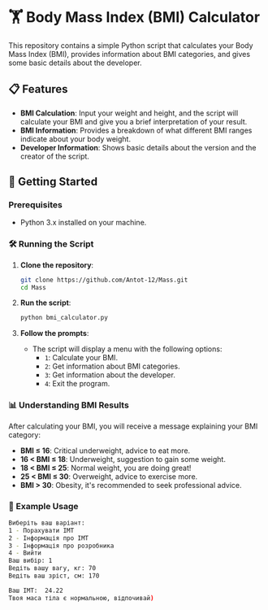 # 🏋️ Body Mass Index (BMI) Calculator

This repository contains a simple Python script that calculates your Body Mass Index (BMI), provides information about BMI categories, and gives some basic details about the developer.

## 📋 Features

- **BMI Calculation**: Input your weight and height, and the script will calculate your BMI and give you a brief interpretation of your result.
- **BMI Information**: Provides a breakdown of what different BMI ranges indicate about your body weight.
- **Developer Information**: Shows basic details about the version and the creator of the script.

## 🚀 Getting Started

### Prerequisites

- Python 3.x installed on your machine.

### 🛠️ Running the Script

1. **Clone the repository**:
    ```bash
    git clone https://github.com/Antot-12/Mass.git
    cd Mass
    ```

2. **Run the script**:
    ```bash
    python bmi_calculator.py
    ```

3. **Follow the prompts**:
    - The script will display a menu with the following options:
      - `1`: Calculate your BMI.
      - `2`: Get information about BMI categories.
      - `3`: Get information about the developer.
      - `4`: Exit the program.

### 📊 Understanding BMI Results

After calculating your BMI, you will receive a message explaining your BMI category:
- **BMI ≤ 16**: Critical underweight, advice to eat more.
- **16 < BMI ≤ 18**: Underweight, suggestion to gain some weight.
- **18 < BMI ≤ 25**: Normal weight, you are doing great!
- **25 < BMI ≤ 30**: Overweight, advice to exercise more.
- **BMI > 30**: Obesity, it's recommended to seek professional advice.

### 📄 Example Usage

```bash
Виберіть ваш варіант: 
1 - Порахувати ІМТ
2 - Інформація про ІМТ
3 - Інформація про розробника
4 - Вийти
Ваш вибір: 1
Ведіть вашу вагу, кг: 70
Ведіть ваш зріст, см: 170

Ваш ІМТ:  24.22
Твоя маса тіла є нормальною, відпочивай)
